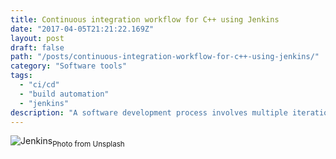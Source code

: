 ```yaml
---
title: Continuous integration workflow for C++ using Jenkins
date: "2017-04-05T21:21:22.169Z"
layout: post
draft: false
path: "/posts/continuous-integration-workflow-for-c++-using-jenkins/"
category: "Software tools"
tags:
  - "ci/cd"
  - "build automation"
  - "jenkins"
description: "A software development process involves multiple iterations of tests, builds and deployments. Jenkins allows seamless integration of these processes providing efficiency and value."
---
```


![Jenkins](./1.jpg)<sub>Photo from Unsplash</sub>